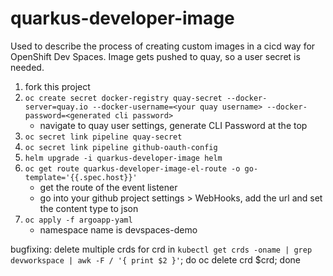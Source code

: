 # quarkus-developer-image

Used to describe the process of creating custom images in a cicd way for OpenShift Dev Spaces.
Image gets pushed to quay, so a user secret is needed. 


1. fork this project
2. `oc create secret docker-registry quay-secret --docker-server=quay.io --docker-username=<your quay username> --docker-password=<generated cli password>`
   - navigate to quay user settings, generate CLI Password at the top
3. `oc secret link pipeline quay-secret`
4. `oc secret link pipeline github-oauth-config`
5. `helm upgrade -i quarkus-developer-image helm`
6. `oc get route quarkus-developer-image-el-route -o go-template='{{.spec.host}}'`
   - get the route of the event listener
   - go into your github project settings > WebHooks, add the url and set the content type to json
7. `oc apply -f argoapp-yaml`
   - namespace name is devspaces-demo 


bugfixing:
delete multiple crds
for crd in `kubectl get crds -oname | grep devworkspace | awk -F / '{ print $2 }'`; do oc delete crd $crd; done